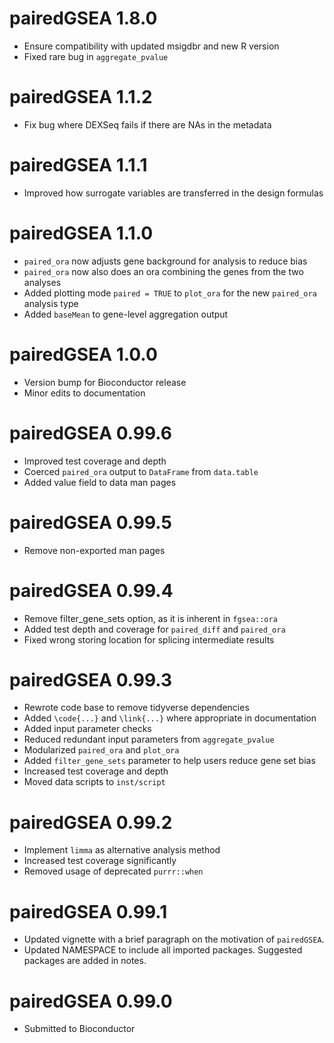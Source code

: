 # pairedGSEA 1.8.0

* Ensure compatibility with updated msigdbr and new R version
* Fixed rare bug in `aggregate_pvalue`

# pairedGSEA 1.1.2

* Fix bug where DEXSeq fails if there are NAs in the metadata


# pairedGSEA 1.1.1

* Improved how surrogate variables are transferred in the design formulas

# pairedGSEA 1.1.0

* `paired_ora` now adjusts gene background for analysis to reduce bias
* `paired_ora` now also does an ora combining the genes from the two analyses
* Added plotting mode `paired = TRUE` to `plot_ora` for the new `paired_ora` analysis type
* Added `baseMean` to gene-level aggregation output

# pairedGSEA 1.0.0

* Version bump for Bioconductor release
* Minor edits to documentation

# pairedGSEA 0.99.6

* Improved test coverage and depth
* Coerced `paired_ora` output to `DataFrame` from `data.table`
* Added value field to data man pages


# pairedGSEA 0.99.5

* Remove non-exported man pages

# pairedGSEA 0.99.4

* Remove filter_gene_sets option, as it is inherent in `fgsea::ora`
* Added test depth and coverage for `paired_diff` and `paired_ora`
* Fixed wrong storing location for splicing intermediate results

# pairedGSEA 0.99.3

* Rewrote code base to remove tidyverse dependencies
* Added `\code{...}` and `\link{...}` where appropriate in documentation
* Added input parameter checks
* Reduced redundant input parameters from `aggregate_pvalue`
* Modularized `paired_ora` and `plot_ora`
* Added `filter_gene_sets` parameter to help users reduce gene set bias
* Increased test coverage and depth
* Moved data scripts to `inst/script`

# pairedGSEA 0.99.2

* Implement `limma` as alternative analysis method
* Increased test coverage significantly
* Removed usage of deprecated `purrr::when`

# pairedGSEA 0.99.1

* Updated vignette with a brief paragraph on the motivation of `pairedGSEA`.
* Updated NAMESPACE to include all imported packages.
Suggested packages are added in notes.

# pairedGSEA 0.99.0

* Submitted to Bioconductor

